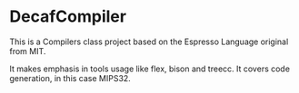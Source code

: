 DecafCompiler
=============
This is a Compilers class project based on the Espresso Language original from MIT.

It makes emphasis in tools usage like flex, bison and treecc. It covers code generation, in this case MIPS32.
